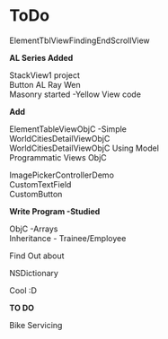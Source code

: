 # ToDo
ElementTblViewFindingEndScrollView


<b>AL Series Added</b>

StackView1 project <br />
Button AL Ray Wen <br />
Masonry started -Yellow View code <br />

<b>Add</b>

ElementTableViewObjC -Simple <br/>
WorldCitiesDetailViewObjC <br/>
WorldCitiesDetailViewObjC Using Model <br/>
Programmatic Views ObjC<br />

ImagePickerControllerDemo <br/>
CustomTextField <br/>
CustomButton <br/>


<b>Write Program -Studied</b>

ObjC -Arrays <br />
Inheritance - Trainee/Employee


Find Out about

NSDictionary

Cool :D


<b>TO DO</b>

Bike Servicing<br />



